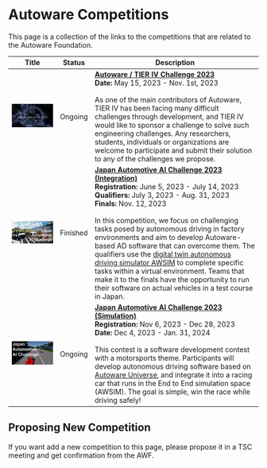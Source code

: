 # Autoware Competitions

This page is a collection of the links to the competitions that are related to the Autoware Foundation.

|                             Title                             |  Status  | Description                                                                                                                                                                                                                                                                                                                                                                                                                                                                                                                                                                                                                                                                                                               |
| :-----------------------------------------------------------: | :------: | ------------------------------------------------------------------------------------------------------------------------------------------------------------------------------------------------------------------------------------------------------------------------------------------------------------------------------------------------------------------------------------------------------------------------------------------------------------------------------------------------------------------------------------------------------------------------------------------------------------------------------------------------------------------------------------------------------------------------- |
| <img src="images/autoware_challenge_2023.png" width = 640px > | Ongoing  | **[Autoware / TIER IV Challenge 2023](https://autoware.org/autoware-challenge-2023)** <br> **Date:** May 15, 2023 - Nov. 1st, 2023 <br><br> As one of the main contributors of Autoware, TIER IV has been facing many difficult challenges through development, and TIER IV would like to sponsor a challenge to solve such engineering challenges. Any researchers, students, individuals or organizations are welcome to participate and submit their solution to any of the challenges we propose.                                                                                                                                                                                                                     |
|    <img src="images/ai_challenge_2023.png" width = 640px >    | Finished | **[Japan Automotive AI Challenge 2023 (Integration)](https://www.jsae.or.jp/jaaic/2023_summary.php)** <br> **Registration:** June 5, 2023 - July 14, 2023 <br>**Qualifiers:** July 3, 2023 - Aug. 31, 2023 <br>**Finals:** Nov. 12, 2023<br><br> In this competition, we focus on challenging tasks posed by autonomous driving in factory environments and aim to develop Autoware-based AD software that can overcome them. The qualifiers use the [digital twin autonomous driving simulator AWSIM](https://tier4.github.io/AWSIM/) to complete specific tasks within a virtual environment. Teams that make it to the finals have the opportunity to run their software on actual vehicles in a test course in Japan. |
| <img src="images/ai_challenge2023-racing.jpg" width = 640px > | Ongoing  | **[Japan Automotive AI Challenge 2023 (Simulation)](https://www.jsae.or.jp/jaaic/2023_simulation.php)** <br> **Registration:** Nov 6, 2023 - Dec 28, 2023 <br>**Date:** Dec 4, 2023 - Jan. 31, 2024 <br><br> This contest is a software development contest with a motorsports theme. Participants will develop autonomous driving software based on [Autoware Universe](https://github.com/autowarefoundation/autoware_universe), and integrate it into a racing car that runs in the End to End simulation space (AWSIM). The goal is simple, win the race while driving safely!                                                                                                                                        |

## Proposing New Competition

If you want add a new competition to this page, please propose it in a TSC meeting and get confirmation from the AWF.
